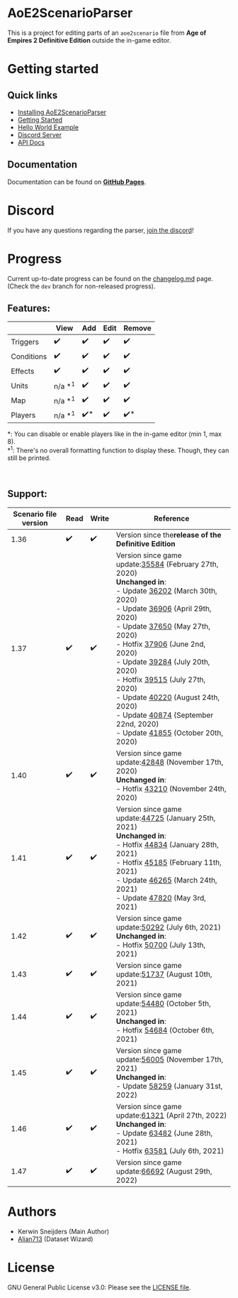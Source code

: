 # AoE2ScenarioParser

This is a project for editing parts of an `aoe2scenario` file from **Age of Empires 2 Definitive Edition** outside
the in-game editor.

# Getting started

[GitHub Pages]: https://ksneijders.github.io/AoE2ScenarioParser/
## Quick links

- [Installing AoE2ScenarioParser](https://ksneijders.github.io/AoE2ScenarioParser/installation/)
- [Getting Started](https://ksneijders.github.io/AoE2ScenarioParser/getting_started/)
- [Hello World Example](https://ksneijders.github.io/AoE2ScenarioParser/hello_world/)
- [Discord Server](https://discord.gg/DRUtmugXT3)
- [API Docs](https://ksneijders.github.io/AoE2ScenarioParser/api_docs/aoe2_scenario/)

## Documentation

Documentation can be found on **[GitHub Pages]**.

# Discord

If you have any questions regarding the parser, [join the discord]!

[join the discord]: https://discord.gg/DRUtmugXT3
# Progress

Current up-to-date progress can be found on the [changelog.md] page. (Check the `dev` branch for non-released progress).

[changelog.md]: https://github.com/KSneijders/AoE2ScenarioParser/blob/dev/CHANGELOG.md
## Features:


|            | View               | Add                 | Edit               | Remove              |
|------------|--------------------|---------------------|--------------------|---------------------|
| Triggers   | :heavy_check_mark: | :heavy_check_mark:  | :heavy_check_mark: | :heavy_check_mark:  |
| Conditions | :heavy_check_mark: | :heavy_check_mark:  | :heavy_check_mark: | :heavy_check_mark:  |
| Effects    | :heavy_check_mark: | :heavy_check_mark:  | :heavy_check_mark: | :heavy_check_mark:  |
| Units      | n/a *<sup>1</sup>  | :heavy_check_mark:  | :heavy_check_mark: | :heavy_check_mark:  |
| Map        | n/a *<sup>1</sup>  | :heavy_check_mark:  | :heavy_check_mark: | :heavy_check_mark:  |
| Players    | n/a *<sup>1</sup>  | :heavy_check_mark:* | :heavy_check_mark: | :heavy_check_mark:* |

*: You can disable or enable players like in the in-game editor (min 1, max 8).  
*<sup>1</sup>: There's no overall formatting function to display these. Though, they can still be printed.

&nbsp;

## Support:


| Scenario file version | Read               | Write              | Reference                                                                                                                                                                                                                                                                                                                                                                                                                                                        |
|-----------------------|--------------------|--------------------|------------------------------------------------------------------------------------------------------------------------------------------------------------------------------------------------------------------------------------------------------------------------------------------------------------------------------------------------------------------------------------------------------------------------------------------------------------------|
| 1.36                  | :heavy_check_mark: | :heavy_check_mark: | Version since the**release of the Definitive Edition**                                                                                                                                                                                                                                                                                                                                                                                                           |
| 1.37                  | :heavy_check_mark: | :heavy_check_mark: | Version since game update:[35584] (February 27th, 2020) <br> **Unchanged in**: <br> - Update [36202] (March 30th, 2020) <br> - Update [36906] (April 29th, 2020) <br> - Update [37650] (May 27th, 2020) <br> - Hotfix [37906] (June 2nd, 2020) <br> - Update [39284] (July 20th, 2020) <br> - Hotfix [39515] (July 27th, 2020) <br> - Update [40220] (August 24th, 2020) <br> - Update [40874] (September 22nd, 2020) <br> - Update [41855] (October 20th, 2020) |
| 1.40                  | :heavy_check_mark: | :heavy_check_mark: | Version since game update:[42848] (November 17th, 2020) <br> **Unchanged in**: <br> - Hotfix [43210] (November 24th, 2020)                                                                                                                                                                                                                                                                                                                                       |
| 1.41                  | :heavy_check_mark: | :heavy_check_mark: | Version since game update:[44725] (January 25th, 2021) <br> **Unchanged in**: <br> - Hotfix [44834] (January 28th, 2021)<br> - Hotfix [45185] (February 11th, 2021)<br> - Update [46265] (March 24th, 2021)<br> - Update [47820] (May 3rd, 2021)                                                                                                                                                                                                                 |
| 1.42                  | :heavy_check_mark: | :heavy_check_mark: | Version since game update:[50292] (July 6th, 2021) <br> **Unchanged in**: <br> - Hotfix [50700] (July 13th, 2021)                                                                                                                                                                                                                                                                                                                                                |
| 1.43                  | :heavy_check_mark: | :heavy_check_mark: | Version since game update:[51737] (August 10th, 2021)                                                                                                                                                                                                                                                                                                                                                                                                            |
| 1.44                  | :heavy_check_mark: | :heavy_check_mark: | Version since game update:[54480] (October 5th, 2021) <br> **Unchanged in**: <br> - Hotfix [54684] (October 6th, 2021)                                                                                                                                                                                                                                                                                                                                           |
| 1.45                  | :heavy_check_mark: | :heavy_check_mark: | Version since game update:[56005] (November 17th, 2021) <br> **Unchanged in**: <br> - Update [58259] (January 31st, 2022)                                                                                                                                                                                                                                                                                                                                        |
| 1.46                  | :heavy_check_mark: | :heavy_check_mark: | Version since game update:[61321] (April 27th, 2022)  <br> **Unchanged in**: <br> - Update [63482] (June 28th, 2021) <br> - Hotfix [63581] (July 6th, 2021)                                                                                                                                                                                                                                                                                                      |
| 1.47                  | :heavy_check_mark: | :heavy_check_mark: | Version since game update:[66692] (August 29th, 2022)                                                                                                                                                                                                                                                                                                                                                                                                            |

[35584]: https://www.ageofempires.com/news/aoe2de-update-35584/
[36202]: https://www.ageofempires.com/news/aoe2de-update-36202/
[36906]: https://www.ageofempires.com/news/aoe2de-update-36906/
[37650]: https://www.ageofempires.com/news/aoe2de-update-37650/
[37906]: https://www.ageofempires.com/news/aoe2de-hotfix-37906/
[39284]: https://www.ageofempires.com/news/aoe2de-update-39284/
[39515]: https://www.ageofempires.com/news/aoe2de-hotfix-39515/
[40220]: https://www.ageofempires.com/news/aoe2de-update-40220/
[40874]: https://www.ageofempires.com/news/aoe2de-update-40874/
[41855]: https://www.ageofempires.com/news/aoe2de-update-41855/
[42848]: https://www.ageofempires.com/news/aoe2de-update-42848/
[43210]: https://www.ageofempires.com/news/aoe2de-hotfix-43210/
[44725]: https://www.ageofempires.com/news/aoeiide-update-44725/
[44834]: https://www.ageofempires.com/news/aoeiide-update-44725/#hotfix-44834
[45185]: https://www.ageofempires.com/news/aoe2de-hotfix-45185/
[46265]: https://www.ageofempires.com/news/aoe2de-update-46295/
[47820]: https://www.ageofempires.com/news/aoe2de-update-47820/
[50292]: https://www.ageofempires.com/news/aoe2de-update-50292/
[50700]: https://www.ageofempires.com/news/aoe2de-update-50292/#hotfix-50700
[51737]: https://www.ageofempires.com/news/aoeiide-update-51737/
[54480]: https://www.ageofempires.com/news/aoeii-de-update-54480/
[54684]: https://www.ageofempires.com/news/aoeii-de-update-54480/#hotfix-54684
[56005]: https://www.ageofempires.com/news/aoeii_de_update_56005/
[58259]: https://www.ageofempires.com/news/aoe-ii-de-update-58259/
[61321]: https://www.ageofempires.com/news/age-of-empires-ii-definitive-edition-update-61321/
[63482]: https://www.ageofempires.com/news/age-of-empires-ii-definitive-edition-update-63482/
[63581]: https://www.ageofempires.com/news/age-of-empires-ii-definitive-edition-update-63482#Hotfix-63581
[66692]: https://www.ageofempires.com/news/age-of-empires-ii-definitive-edition-update-66692/

# Authors

- Kerwin Sneijders (Main Author)
- [Alian713](https://github.com/Divy1211) (Dataset Wizard)

# License

GNU General Public License v3.0: Please see the [LICENSE file].

[license file]: https://github.com/KSneijders/AoE2ScenarioParser/blob/dev/LICENSE
